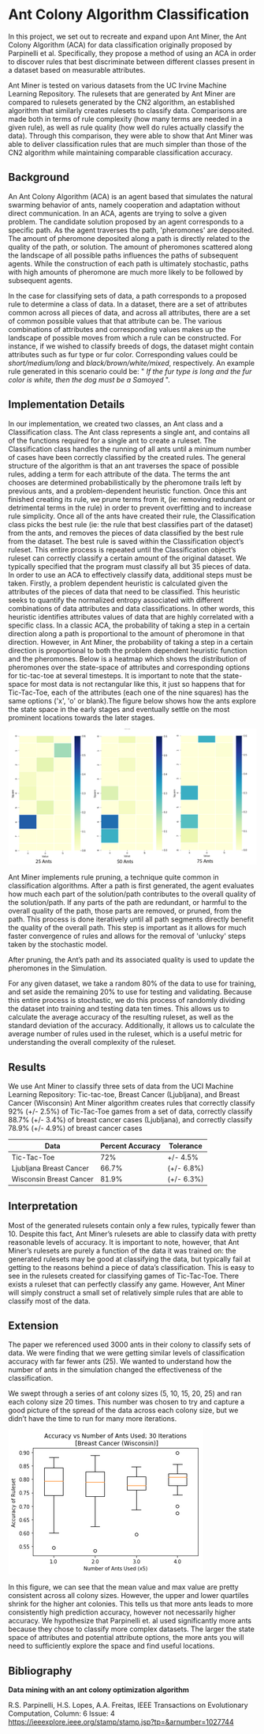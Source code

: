 # Ant Colony Algorithm Classification
In this project, we set out to recreate and expand upon Ant Miner, the Ant Colony Algorithm (ACA) for data classification originally proposed by Parpinelli et al. Specifically, they propose a method of using an ACA in order to discover rules that best discriminate between different classes present in a dataset based on measurable attributes.

Ant Miner is tested on various datasets from the UC Irvine Machine Learning Repository. The rulesets that are generated by Ant Miner are compared to rulesets generated by the CN2 algorithm, an established algorithm that similarly creates rulesets to classify data. Comparisons are made both in terms of rule complexity (how many terms are needed in a given rule), as well as rule quality (how well do rules actually classify the data). Through this comparison, they were able to show that Ant Miner was able to deliver classification rules that are much simpler than those of the CN2 algorithm while maintaining comparable classification accuracy.


## Background
An Ant Colony Algorithm (ACA) is an agent based that simulates the natural swarming behavior of ants, namely cooperation and adaptation without direct communication. In an ACA, agents are trying to solve a given problem. The candidate solution proposed by an agent corresponds to a specific path. As the agent traverses the path, 'pheromones' are deposited. The amount of pheromone deposited along a path is directly related to the quality of the path, or solution. The amount of pheromones scattered along the landscape of all possible paths influences the paths of subsequent agents. While the construction of each path is ultimately stochastic, paths with high amounts of pheromone are much more likely to be followed by subsequent agents.

In the case for classifying sets of data, a path corresponds to a proposed rule to determine a class of data. In a dataset, there are a set of attributes common across all pieces of data, and across all attributes, there are a set of common possible values that that attribute can be. The various combinations of attributes and corresponding values makes up the landscape of possible moves from which a rule can be constructed. For instance, if we wished to classify breeds of dogs, the dataset might contain attributes such as fur type or fur color. Corresponding values could be *short/medium/long* and *black/brown/white/mixed*, respectively. An example rule generated in this scenario could be: " *If the fur type is long and the fur color is white, then the dog must be a Samoyed* ".

## Implementation Details
In our implementation, we created two classes, an Ant class and a Classification class. The Ant class represents a single ant, and contains all of the functions required for a single ant to create a ruleset. The Classification class handles the running of all ants until a minimum number of cases have been correctly classified by the created rules. The general structure of the algorithm is that an ant traverses the space of possible rules, adding a term for each attribute of the data. The terms the ant chooses are determined probabilistically by the pheromone trails left by previous ants, and a problem-dependent heuristic function. Once this ant finished creating its rule, we prune terms from it, (ie: removing redundant or detrimental terms in the rule) in order to prevent overfitting and to increase rule simplicity. Once all of the ants have created their rule, the Classification class picks the best rule (ie: the rule that best classifies part of the dataset) from the ants, and removes the pieces of data classified by the best rule from the dataset. The best rule is saved within the Classification object’s ruleset. This entire process is repeated until the Classification object’s ruleset can correctly classify a certain amount of the original dataset. We typically specified that the program must classify all but 35 pieces of data.
In order to use an ACA to effectively classify data, additional steps must be taken. Firstly, a problem dependent heuristic is calculated given the attributes of the pieces of data that need to be classified. This heuristic seeks to quantify the normalized entropy associated with different combinations of data attributes and data classifications. In other words, this heuristic identifies attributes values of data that are highly correlated with a specific class. In a classic ACA, the probability of taking a step in a certain direction along a path is proportional to the amount of pheromone in that direction. However, in Ant Miner, the probability of taking a step in a certain direction is proportional to both the problem dependent heuristic function and the pheromones. Below is a heatmap which shows the distribution of pheromones over the state-space of attributes and corresponding options for tic-tac-toe at several timesteps. It is important to note that the state-space for most data is not rectangular like this, it just so happens that for Tic-Tac-Toe, each of the attributes (each one of the nine squares) has the same options ('x', 'o' or blank).The figure below shows how the ants explore the state space in the early stages and eventually settle on the most prominent locations towards the later stages.

![pheromones](ACO_progression.png)

Ant Miner implements rule pruning, a technique quite common in classification algorithms. After a path is first generated, the agent evaluates how much each part of the solution/path contributes to the overall quality of the solution/path. If any parts of the path are redundant, or harmful to the overall quality of the path, those parts are removed, or pruned, from the path. This process is done iteratively until all path segments directly benefit the quality of the overall path. This step is important as it allows for much faster convergence of rules and allows for the removal of 'unlucky' steps taken by the stochastic model.

After pruning, the Ant’s path and its associated quality is used to update the pheromones in the Simulation.

For any given dataset, we take a random 80% of the data to use for training, and set aside the remaining 20% to use for testing and validating. Because this entire process is stochastic, we do this process of randomly dividing the dataset into training and testing data ten times. This allows us to calculate the average accuracy of the resulting ruleset, as well as the standard deviation of the accuracy. Additionally, it allows us to calculate the average number of rules used in the ruleset, which is a useful metric for understanding the overall complexity of the ruleset.

## Results
We use Ant Miner to classify three sets of data from the UCI Machine Learning Repository: Tic-tac-toe, Breast Cancer (Ljubljana), and Breast Cancer (Wisconsin) Ant Miner algorithm creates rules that correctly classify 92% (+/- 2.5%) of Tic-Tac-Toe games from a set of data, correctly classify 88.7% (+/- 3.4%) of breast cancer cases (Ljubljana), and correctly classify 78.9% (+/- 4.9%) of breast cancer cases

|  Data | Percent Accuracy  |  Tolerance |
|---|---|---|
| Tic-Tac-Toe  |  72%  | +/- 4.5%  |
|  Ljubljana Breast Cancer | 66.7%  | (+/- 6.8%)  |
|  Wisconsin Breast Cancer | 81.9%  |  (+/- 6.3%)  |

## Interpretation
Most of the generated rulesets contain only a few rules, typically fewer than 10. Despite this fact, Ant Miner’s rulesets are able to classify data with pretty reasonable levels of accuracy. It is important to note, however, that Ant Miner’s rulesets are purely a function of the data it was trained on: the generated rulesets may be good at classifying the data, but typically fail at getting to the reasons behind a piece of data’s classification. This is easy to see in the rulesets created for classifying games of Tic-Tac-Toe. There exists a ruleset that can perfectly classify any game. However, Ant Miner will simply construct a small set of relatively simple rules that are able to classify most of the data.

## Extension    
The paper we referenced used 3000 ants in their colony to classify sets of data. We were finding that we were getting similar levels of classification accuracy with far fewer ants (25). We wanted to understand how the number of ants in the simulation changed the effectiveness of the classification.

We swept through a series of ant colony sizes (5, 10, 15, 20, 25) and ran each colony size 20 times. This number was chosen to try and capture a good picture of the spread of the data across each colony size, but we didn’t have the time to run for many more iterations.

![box plot](box_plot.png)

In this figure, we can see that the mean value and max value are pretty consistent across all colony sizes. However, the upper and lower quartiles shrink for the higher ant colonies. This tells us that more ants leads to more consistently high prediction accuracy, however not necessarily higher accuracy. We hypothesize that Parpinelli et. al used significantly more ants because they chose to classify more complex datasets. The larger the state space of attributes and potential attribute options, the more ants you will need to sufficiently explore the space and find useful locations.

## Bibliography
**Data mining with an ant colony optimization algorithm**

R.S. Parpinelli, H.S. Lopes, A.A. Freitas, IEEE Transactions on Evolutionary Computation, Column: 6 Issue: 4
https://ieeexplore.ieee.org/stamp/stamp.jsp?tp=&arnumber=1027744
